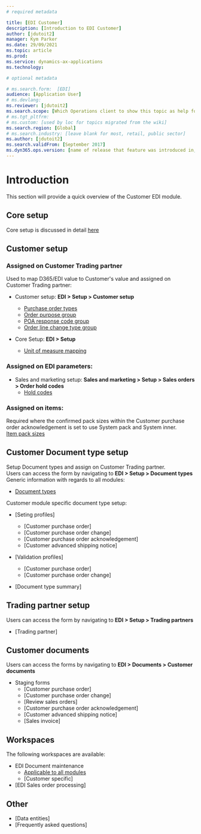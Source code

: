 ```yaml
---
# required metadata

title: [EDI Customer]
description: [Introduction to EDI Customer]
author: [jdutoit2]
manager: Kym Parker
ms.date: 29/09/2021
ms.topic: article
ms.prod: 
ms.service: dynamics-ax-applications
ms.technology: 

# optional metadata

# ms.search.form:  [EDI]
audience: [Application User]
# ms.devlang: 
ms.reviewer: [jdutoit2]
ms.search.scope: [Which Operations client to show this topic as help for, to be set by content strategist, see list here: https://microsoft.sharepoint.com/teams/DynDoc/_layouts/15/WopiFrame.aspx?sourcedoc={23419e1c-eb64-42e9-aa9b-79875b428718}&action=edit&wd=target%28Core%20Dynamics%20AX%20CP%20requirements%2Eone%7C4CC185C0%2DEFAA%2D42CD%2D94B9%2D8F2A45E7F61A%2FVersions%20list%20for%20docs%20topics%7CC14BE630%2D5151%2D49D6%2D8305%2D554B5084593C%2F%29]
# ms.tgt_pltfrm: 
# ms.custom: [used by loc for topics migrated from the wiki]
ms.search.region: [Global]
# ms.search.industry: [leave blank for most, retail, public sector]
ms.author: [jdutoit2]
ms.search.validFrom: [September 2017]
ms.dyn365.ops.version: [name of release that feature was introduced in, see list here: https://microsoft.sharepoint.com/teams/DynDoc/_layouts/15/WopiFrame.aspx?sourcedoc={23419e1c-eb64-42e9-aa9b-79875b428718}&action=edit&wd=target%28Core%20Dynamics%20AX%20CP%20requirements%2Eone%7C4CC185C0%2DEFAA%2D42CD%2D94B9%2D8F2A45E7F61A%2FVersions%20list%20for%20docs%20topics%7CC14BE630%2D5151%2D49D6%2D8305%2D554B5084593C%2F%29]
---
```


# Introduction
This section will provide a quick overview of the Customer EDI module.

## Core setup
Core setup is discussed in detail [here](../../CORE/Setup/Setup%20overview.md)

## Customer setup
### Assigned on Customer Trading partner
Used to map D365/EDI value to Customer's value and assigned on Customer Trading partner: <br>

- Customer setup: **EDI > Setup > Customer setup** <br>
	- [Purchase order types](../SETUP/CUSTOMER%20SETUP/Purchase%20order%20types.md)
	- [Order purpose group](../SETUP/CUSTOMER%20SETUP/Order%20purpose%20group.md)
	- [POA response code group](../SETUP/CUSTOMER%20SETUP/POA%20response%20code%20group.md)
	- [Order line change type group](..SETUP/CUSTOMER%20SETUP/Order%20line%20change%20type%20group.md)

- Core Setup: **EDI > Setup** <br>
	- [Unit of measure mapping](../../CORE/Setup/UOM%20mapping.md)

### Assigned on EDI parameters:
- Sales and marketing setup: **Sales and marketing > Setup > Sales orders > Order hold codes**<br>
	- [Hold codes](../SETUP/CUSTOMER%20SETUP/Hold%20codes.md)

### Assigned on items:
Required where the confirmed pack sizes within the Customer purchase order acknowledgement is set to use System pack and System inner. <br>
[Item pack sizes](../../CORE/Setup/Item%20pack%20sizes.md)

## Customer Document type setup
Setup Document types and assign on Customer Trading partner. <br>
Users can access the form by navigating to **EDI > Setup > Document types**
Generic information with regards to all modules:
- [Document types](../../CORE/Setup/Document%20types.md)

Customer module specific document type setup:
- [Seting profiles]
	- [Customer purchase order]
	- [Customer purchase order change]
	- [Customer purchase order acknowledgement]
	- [Customer advanced shipping notice]
- [Validation profiles]
	- [Customer purchase order]
	- [Customer purchase order change]
	
- [Document type summary]

## Trading partner setup
Users can access the form by navigating to **EDI > Setup > Trading partners**
- [Trading partner]

## Customer documents
Users can access the forms by navigating to **EDI > Documents > Customer documents**
- Staging forms
	- [Customer purchase order]
	- [Customer purchase order change]
	- [Review sales orders]
	- [Customer purchase order acknowledgement]
	- [Customer advanced shipping notice]
	- [Sales invoice]

## Workspaces
The following workspaces are available:
- EDI Document maintenance
	- [Applicable to all modules](../../CORE/WORKSPACES/EDI%20Document%20maintenance%20workspace.md)
	- [Customer specific]
- [EDI Sales order processing]

## Other
- [Data entities]
- [Frequently asked questions]
